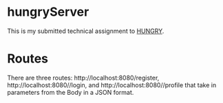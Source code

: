 # hungryServer 

This is my submitted technical assignment to [HUNGRY](https://www.tryhungry.com).

# Routes

There are three routes: http://localhost:8080/register, http://localhost:8080//login, and http://localhost:8080//profile that take in parameters from the Body in a JSON format.
